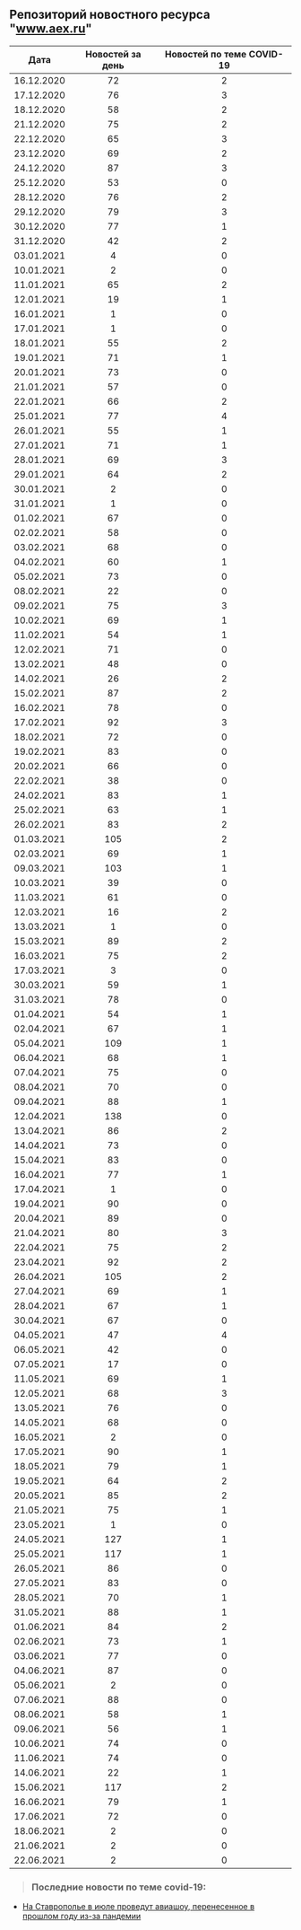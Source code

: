 ## Репозиторий новостного ресурса "www.aex.ru"
Дата| Новостей за день| Новостей по теме COVID-19
------- | :-----: | :-----: 
16.12.2020 | 72 | 2 
17.12.2020 | 76 | 3 
18.12.2020 | 58 | 2 
21.12.2020 | 75 | 2 
22.12.2020 | 65 | 3 
23.12.2020 | 69 | 2 
24.12.2020 | 87 | 3 
25.12.2020 | 53 | 0 
28.12.2020 | 76 | 2 
29.12.2020 | 79 | 3 
30.12.2020 | 77 | 1 
31.12.2020 | 42 | 2 
03.01.2021 | 4 | 0 
10.01.2021 | 2 | 0 
11.01.2021 | 65 | 2 
12.01.2021 | 19 | 1 
16.01.2021 | 1 | 0 
17.01.2021 | 1 | 0 
18.01.2021 | 55 | 2 
19.01.2021 | 71 | 1 
20.01.2021 | 73 | 0 
21.01.2021 | 57 | 0 
22.01.2021 | 66 | 2 
25.01.2021 | 77 | 4 
26.01.2021 | 55 | 1 
27.01.2021 | 71 | 1 
28.01.2021 | 69 | 3 
29.01.2021 | 64 | 2 
30.01.2021 | 2 | 0 
31.01.2021 | 1 | 0 
01.02.2021 | 67 | 0 
02.02.2021 | 58 | 0 
03.02.2021 | 68 | 0 
04.02.2021 | 60 | 1 
05.02.2021 | 73 | 0 
08.02.2021 | 22 | 0 
09.02.2021 | 75 | 3 
10.02.2021 | 69 | 1 
11.02.2021 | 54 | 1 
12.02.2021 | 71 | 0 
13.02.2021 | 48 | 0 
14.02.2021 | 26 | 2 
15.02.2021 | 87 | 2 
16.02.2021 | 78 | 0 
17.02.2021 | 92 | 3 
18.02.2021 | 72 | 0 
19.02.2021 | 83 | 0 
20.02.2021 | 66 | 0 
22.02.2021 | 38 | 0 
24.02.2021 | 83 | 1 
25.02.2021 | 63 | 1 
26.02.2021 | 83 | 2 
01.03.2021 | 105 | 2 
02.03.2021 | 69 | 1 
09.03.2021 | 103 | 1 
10.03.2021 | 39 | 0 
11.03.2021 | 61 | 0 
12.03.2021 | 16 | 2 
13.03.2021 | 1 | 0 
15.03.2021 | 89 | 2 
16.03.2021 | 75 | 2 
17.03.2021 | 3 | 0 
30.03.2021 | 59 | 1 
31.03.2021 | 78 | 0 
01.04.2021 | 54 | 1 
02.04.2021 | 67 | 1 
05.04.2021 | 109 | 1 
06.04.2021 | 68 | 1 
07.04.2021 | 75 | 0 
08.04.2021 | 70 | 0 
09.04.2021 | 88 | 1 
12.04.2021 | 138 | 0 
13.04.2021 | 86 | 2 
14.04.2021 | 73 | 0 
15.04.2021 | 83 | 0 
16.04.2021 | 77 | 1 
17.04.2021 | 1 | 0 
19.04.2021 | 90 | 0 
20.04.2021 | 89 | 0 
21.04.2021 | 80 | 3 
22.04.2021 | 75 | 2 
23.04.2021 | 92 | 2 
26.04.2021 | 105 | 2 
27.04.2021 | 69 | 1 
28.04.2021 | 67 | 1 
30.04.2021 | 67 | 0 
04.05.2021 | 47 | 4 
06.05.2021 | 42 | 0 
07.05.2021 | 17 | 0 
11.05.2021 | 69 | 1 
12.05.2021 | 68 | 3 
13.05.2021 | 76 | 0 
14.05.2021 | 68 | 0 
16.05.2021 | 2 | 0 
17.05.2021 | 90 | 1 
18.05.2021 | 79 | 1 
19.05.2021 | 64 | 2 
20.05.2021 | 85 | 2 
21.05.2021 | 75 | 1 
23.05.2021 | 1 | 0 
24.05.2021 | 127 | 1 
25.05.2021 | 117 | 1 
26.05.2021 | 86 | 0 
27.05.2021 | 83 | 0 
28.05.2021 | 70 | 1 
31.05.2021 | 88 | 1 
01.06.2021 | 84 | 2 
02.06.2021 | 73 | 1 
03.06.2021 | 77 | 0 
04.06.2021 | 87 | 0 
05.06.2021 | 2 | 0 
07.06.2021 | 88 | 0 
08.06.2021 | 58 | 1 
09.06.2021 | 56 | 1 
10.06.2021 | 74 | 0 
11.06.2021 | 74 | 0 
14.06.2021 | 22 | 1 
15.06.2021 | 117 | 2 
16.06.2021 | 79 | 1 
17.06.2021 | 72 | 0 
18.06.2021 | 2 | 0 
21.06.2021 | 2 | 0 
22.06.2021 | 2 | 0 

> ### Последние новости по теме covid-19:
+ [На Ставрополье в июле проведут авиашоу, перенесенное в прошлом году из-за пандемии](https://www.aex.ru/news/2021/6/16/230373/)

